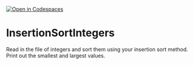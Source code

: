 [![Open in Codespaces](https://classroom.github.com/assets/launch-codespace-2972f46106e565e64193e422d61a12cf1da4916b45550586e14ef0a7c637dd04.svg)](https://classroom.github.com/open-in-codespaces?assignment_repo_id=15667066)
# InsertionSortIntegers
Read in the file of integers and sort them using your insertion sort method. Print out the smallest and largest values.
